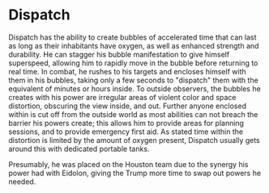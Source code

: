 # Dispatch
Dispatch has the ability to create bubbles of accelerated time that can last as long as their inhabitants have oxygen, as well as enhanced strength and durability. He can stagger his bubble manifestation to give himself superspeed, allowing him to rapidly move in the bubble before returning to real time. In combat, he rushes to his targets and encloses himself with them in his bubbles, taking only a few seconds to "dispatch" them with the equivalent of minutes or hours inside. To outside observers, the bubbles he creates with his power are irregular areas of violent color and space distortion, obscuring the view inside, and out. Further anyone enclosed within is cut off from the outside world as most abilities can not breach the barrier his powers create; this allows him to provide areas for planning sessions,  and to provide emergency first aid. As stated time within the distortion is limited by the amount of oxygen present, Dispatch usually gets around this with dedicated portable tanks.

Presumably, he was placed on the Houston team due to the synergy his power had with Eidolon, giving the Trump more time to swap out powers he needed.
